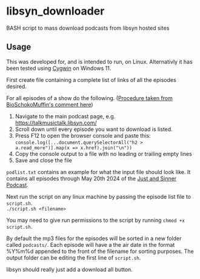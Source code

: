 # libsyn_downloader
BASH script to mass download podcasts from libsyn hosted sites

## Usage

This was developed for, and is intended to run, on Linux. Alternativly it has been tested using [Cygwin](https://www.cygwin.com) on Windows 11.

First create file containing a complete list of links of all the episodes desired.

For all episodes of a show do the following. ([Procedure taken from BioSchokoMuffin's comment here](https://www.reddit.com/r/DataHoarder/comments/d6fp8q/scraping_links_from_libsyn/))

1) Navigate to the main podcast page, e.g. https://talkmusictalk.libsyn.com/
2) Scroll down until every episode you want to download is listed.
3) Press F12 to open the browser console and paste this:\
  ```console.log([...document.querySelectorAll("h2 > a.read_more")].map(x => x.href).join("\n"))```
4) Copy the console output to a file with no leading or trailing empty lines
5) Save and close the file

`podlist.txt` contains an example for what the input file should look like. It contains all episodes through May 20th 2024 of the [Just and Sinner Podcast](https://justandsinner.libsyn.com/).

Next run the script on any linux machine by passing the episode list file to `script.sh`.\
```./script.sh <filename>```

You may need to give run permissions to the script by running `chmod +x script.sh`.

By default the mp3 files for the episodes will be sorted in a new folder called `podcasts/`. Each episode will have a the air date in the format %Y%m%d appended to the front of the filename for sorting purposes.
The output folder can be editing the first line of `script.sh`.

libsyn should really just add a download all button.
